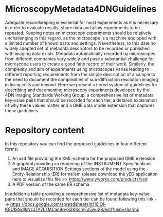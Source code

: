# MicroscopyMetadata4DNGuidelines
Adequate recordkeeping is essential for most experiments as it is necessary in order to evaluate results, share data and allow experiments to be repeated. Keeping notes on microscopy experiments should be relatively unchallenging in this regard, as the microscope is a machine equipped with a limited number of known parts and settings. Nevertheless, to this date no widely adopted set of metadata descriptors to be recorded or published with imaging data exists. Metadata automatically recorded by microscopes from different companies vary widely and pose a substantial challenge for microscope users to create a good faith record of their work. Similarly, the complexity and aim of experiments using microscopes varies leading to different reporting requirements from the simple description of a sample to the need to document the complexities of sub-diffraction resolution imaging in living cells and beyond.
Here we present a tiered system of guidelines for describing and documenting microscopy experiments developed by the 4DN Imaging Standards Working Group, a comprehensive list of metadata key-value pairs that should be recorded for each tier, a detailed explanation of why these values matter and a OME data model extension that captures these guidelines.

# Repository content
In this repository you can find the proposed guidelines in four different forms:

1) An xsd file providing the XML-schema for the proposed OME extension.
2) A graphml providing an rendering of the INSTRUMENT Specifications and IMAGE ACQUISITION Settings sections of the model using the Entity-Relationship (ER) formalism (please download the yED applicaiton here to visualize this file >> https://www.yworks.com/products/yed
3) A PDF version of the same ER schema.

In addition a table providing a comprehensive list of metadata key-value pairs that should be recorded for each tier can be found following this link --> https://docs.google.com/spreadsheets/d/16IQl-K8UIStsdlkNzJTA7LzMCan9qyS3KKcmEJ5wu28/edit?usp=sharing

    
